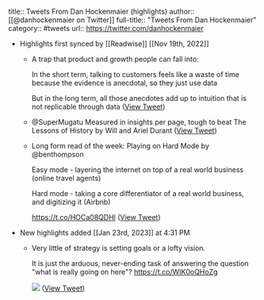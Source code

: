 title:: Tweets From Dan Hockenmaier (highlights)
author:: [[@danhockenmaier on Twitter]]
full-title:: "Tweets From Dan Hockenmaier"
category:: #tweets
url:: https://twitter.com/danhockenmaier

- Highlights first synced by [[Readwise]] [[Nov 19th, 2022]]
	- A trap that product and growth people can fall into:
	  
	  In the short term, talking to customers feels like a waste of time because the evidence is anecdotal, so they just use data
	  
	  But in the long term, all those anecdotes add up to intuition that is not replicable through data ([View Tweet](https://twitter.com/search?q=A%20trap%20that%20product%20and%20growth%20people%20can%20fall%20into%3A%20%20In%20the%20short%20term%2C%20talking%20to%20customers%20feels%20like%20a%20waste%20of%20time%20because%20the%20evidence%20is%20anecdotal%2C%20so%20they%20just%20use%20data%20%20But%20in%20the%20long%20term%2C%20all%20those%20anecdotes%20add%20up%20to%20intuition%20%28from%3A%40danhockenmaier%29))
	- @SuperMugatu Measured in insights per page, tough to beat The Lessons of History by Will and Ariel Durant ([View Tweet](https://twitter.com/danhockenmaier/status/1495228399891013637))
	- Long form read of the week: Playing on Hard Mode by @benthompson 
	  
	  Easy mode - layering the internet on top of a real world business (online travel agents)
	  
	  Hard mode - taking a core differentiator of a real world business, and digitizing it (Airbnb)
	  
	  https://t.co/HOCa08QDHl ([View Tweet](https://twitter.com/danhockenmaier/status/1588921846644498432))
- New highlights added [[Jan 23rd, 2023]] at 4:31 PM
	- Very little of strategy is setting goals or a lofty vision.
	  
	  It is just the arduous, never-ending task of answering the question "what is really going on here"? https://t.co/WIK0oQHoZg 
	  
	  ![](https://pbs.twimg.com/media/FnHGEkDaMAAU7Wt.png) ([View Tweet](https://twitter.com/danhockenmaier/status/1617292420483526657))